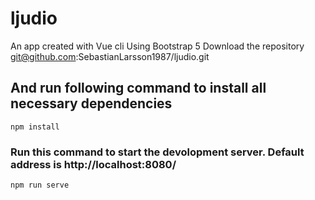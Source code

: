# ljudio
An app created with Vue cli
Using Bootstrap 5
Download the repository git@github.com:SebastianLarsson1987/ljudio.git

## And run following command to install all necessary dependencies
```
npm install
```

### Run this command to start the devolopment server. Default address is http://localhost:8080/
```
npm run serve
```


